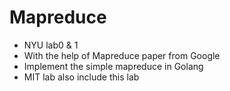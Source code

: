 # Mapreduce

* NYU lab0 & 1
* With the help of Mapreduce paper from Google
* Implement the simple mapreduce in Golang
* MIT lab also include this lab

